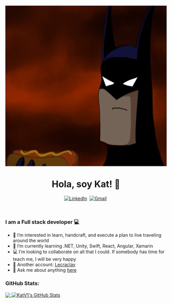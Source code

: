<p align="center">
    <img align="center" alt="visitors" src="https://raw.githubusercontent.com/katv1/katv1/master/batman-hotdog.gif" width=2500  height= 500/>
</p>

<p>
  <h1 align="center"><b>Hola, soy Kat! 🦇</b></h1>
</p>
<!-- <p align="center">
    <img align="center" alt="visitors" src="https://gpvc.arturio.dev/KatV1" />
</p> -->

<p align="center">
<a href="https://www.linkedin.com/in/katvalcarcel/"><img src="https://image.flaticon.com/icons/png/512/174/174857.png" height=50 alt="LinkedIn" /></a>&nbsp;
<a href="mailto:kat.valcarcel@live.com?subject=Hi%20Kat"><img src="https://upload.wikimedia.org/wikipedia/commons/thumb/b/b1/Outlook_hi-res_icon_%282019%29.svg/1200px-Outlook_hi-res_icon_%282019%29.svg.png" alt="Gmail" height=50/></a>&nbsp;
</p>
</br>

### I am a Full stack developer 💻

- 👀 I’m interested in learn, handcraft, and execute a plan to live traveling around the world
- 🌱 I’m currently learning .NET, Unity, Swift, React, Angular, Xamarin
- 💻 I’m looking to collaborate on all that I could. If somebody has time for teach me, I will be very happy
- 🐙 Another account: [Lecraclav](https://github.com/KatValcarcel)
- 💬 Ask me about anything [here](https://github.com/KatValcarcel/KatValcarcel/issues)


### GitHub Stats:

<a href="https://github.com/KatV1/KatV1">
  <img align="center" src="https://github-readme-stats.vercel.app/api/top-langs/?username=KatV1&hide=html,css,objective-c&title_color=ffffff&text_color=c9cacc&icon_color=2bbc8a&bg_color=1d1f21" />
</a>
<a href="https://github.com/KatV1/KatV1">
  <img align="center" src="https://github-readme-stats.vercel.app/api?username=KatV1&show_icons=true&line_height=27&count_private=true&title_color=ffffff&text_color=c9cacc&icon_color=2bbc8a&bg_color=1d1f21" alt="KatV1's GitHub Stats" />
</a>

